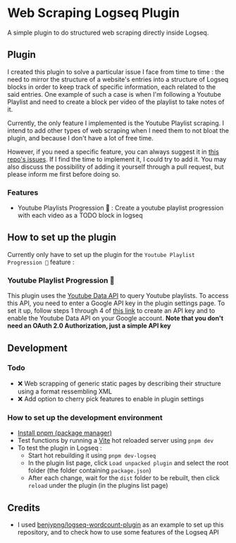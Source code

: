 # Web Scraping Logseq Plugin

A simple plugin to do structured web scraping directly inside Logseq.

## Plugin

I created this plugin to solve a particular issue I face from time to time : the need to mirror the structure of a website's entries into a structure of Logseq blocks in order to keep track of specific information, each related to the said entries. One example of such a case is when I'm following a Youtube Playlist and need to create a block per video of the playlist to take notes of it.

Currently, the only feature I implemented is the Youtube Playlist scraping. I intend to add other types of web scraping when I need them to not bloat the plugin, and because I don't have a lot of free time.

However, if you need a specific feature, you can always suggest it in [this repo's issues](https://github.com/soleuniverse101/logseq-web-scraper/issues). If I find the time to implement it, I could try to add it. You may also discuss the possibility of adding it yourself through a pull request, but please inform me first before doing so.

### Features

- Youtube Playlists Progression 📼 : Create a youtube playlist progression with each video as a TODO block in logseq

## How to set up the plugin

Currently only have to set up the plugin for the `Youtube Playlist Progression 📼` feature :

### Youtube Playlist Progression 📼

This plugin uses the [Youtube Data API](https://developers.google.com/youtube/v3) to query Youtube playlists. To access this API, you need to enter a Google API key in the plugin settings page. To set it up, follow steps 1 through 4 of [this link](https://developers.google.com/youtube/v3/getting-started#before-you-start) to create an API key and to enable the Youtube Data API on your Google account. **Note that you don't need an OAuth 2.0 Authorization, just a simple API key**

## Development

### Todo

- ❌ Web scrapping of generic static pages by describing their structure using a format ressembling XML
- ❌ Add option to cherry pick features to enable in plugin settings

### How to set up the development environment

- [Install pnpm (package manager)](https://pnpm.io/installation)
- Test functions by running a [Vite](https://vite.dev/) hot reloaded server using `pnpm dev`
- To test the plugin in Logseq :
  - Start hot rebuilding it using `pnpm dev-logseq`
  - In the plugin list page, click `Load unpacked plugin` and select the root folder (the folder containing `package.json`)
  - After each change, wait for the `dist` folder to be rebuilt, then click `reload` under the plugin (in the plugins list page)

## Credits

- I used [benjypng/logseq-wordcount-plugin](https://github.com/benjypng/logseq-wordcount-plugin) as an example to set up this repository, and to check how to use some features of the Logseq API
